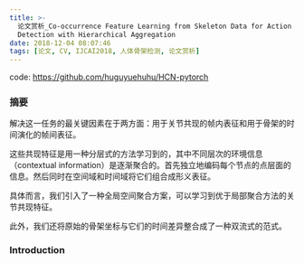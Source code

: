 ```yaml
---
title: >-
  论文赏析_Co-occurrence Feature Learning from Skeleton Data for Action Recognition and
  Detection with Hierarchical Aggregation
date: 2018-12-04 08:07:46
tags: [论文, CV, IJCAI2018, 人体骨架检测, 论文赏析]
---
```


code: https://github.com/huguyuehuhu/HCN-pytorch

<!--more-->

### 摘要

解决这一任务的最关键因素在于两方面：用于关节共现的帧内表征和用于骨架的时间演化的帧间表征。

这些共现特征是用一种分层式的方法学习到的，其中不同层次的环境信息（contextual information）是逐渐聚合的。首先独立地编码每个节点的点层面的信息。然后同时在空间域和时间域将它们组合成形义表征。

具体而言，我们引入了一种全局空间聚合方案，可以学习到优于局部聚合方法的关节共现特征。

此外，我们还将原始的骨架坐标与它们的时间差异整合成了一种双流式的范式。

### Introduction

